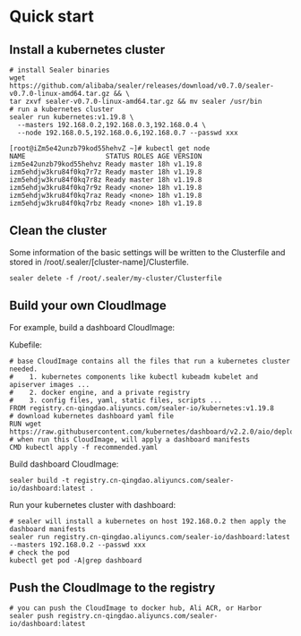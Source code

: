 # Quick start

## Install a kubernetes cluster

```shell script
# install Sealer binaries
wget https://github.com/alibaba/sealer/releases/download/v0.7.0/sealer-v0.7.0-linux-amd64.tar.gz && \
tar zxvf sealer-v0.7.0-linux-amd64.tar.gz && mv sealer /usr/bin
# run a kubernetes cluster
sealer run kubernetes:v1.19.8 \
  --masters 192.168.0.2,192.168.0.3,192.168.0.4 \
  --node 192.168.0.5,192.168.0.6,192.168.0.7 --passwd xxx
```

```shell script
[root@iZm5e42unzb79kod55hehvZ ~]# kubectl get node
NAME                    STATUS ROLES AGE VERSION
izm5e42unzb79kod55hehvz Ready master 18h v1.19.8
izm5ehdjw3kru84f0kq7r7z Ready master 18h v1.19.8
izm5ehdjw3kru84f0kq7r8z Ready master 18h v1.19.8
izm5ehdjw3kru84f0kq7r9z Ready <none> 18h v1.19.8
izm5ehdjw3kru84f0kq7raz Ready <none> 18h v1.19.8
izm5ehdjw3kru84f0kq7rbz Ready <none> 18h v1.19.8
```

## Clean the cluster

Some information of the basic settings will be written to the Clusterfile and stored in /root/.sealer/[cluster-name]/Clusterfile.

```shell script
sealer delete -f /root/.sealer/my-cluster/Clusterfile
```

## Build your own CloudImage

For example, build a dashboard CloudImage:

Kubefile:

```shell script
# base CloudImage contains all the files that run a kubernetes cluster needed.
#    1. kubernetes components like kubectl kubeadm kubelet and apiserver images ...
#    2. docker engine, and a private registry
#    3. config files, yaml, static files, scripts ...
FROM registry.cn-qingdao.aliyuncs.com/sealer-io/kubernetes:v1.19.8
# download kubernetes dashboard yaml file
RUN wget https://raw.githubusercontent.com/kubernetes/dashboard/v2.2.0/aio/deploy/recommended.yaml
# when run this CloudImage, will apply a dashboard manifests
CMD kubectl apply -f recommended.yaml
```

Build dashboard CloudImage:

```shell script
sealer build -t registry.cn-qingdao.aliyuncs.com/sealer-io/dashboard:latest .
```

Run your kubernetes cluster with dashboard:

```shell script
# sealer will install a kubernetes on host 192.168.0.2 then apply the dashboard manifests
sealer run registry.cn-qingdao.aliyuncs.com/sealer-io/dashboard:latest --masters 192.168.0.2 --passwd xxx
# check the pod
kubectl get pod -A|grep dashboard
```

## Push the CloudImage to the registry

```shell script
# you can push the CloudImage to docker hub, Ali ACR, or Harbor
sealer push registry.cn-qingdao.aliyuncs.com/sealer-io/dashboard:latest
```